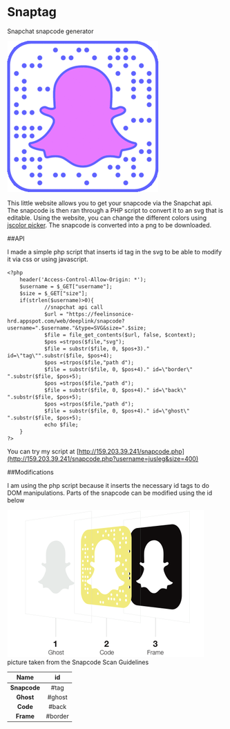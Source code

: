 # Snaptag
Snapchat snapcode generator

![gif](/img/snap.gif)

This little website allows you to get your snapcode via the Snapchat api. The snapcode is then ran through a PHP script to convert it to an svg that is editable. Using the website, you can change the different colors using [jscolor picker](jscolor.com). The snapcode is converted into a png to be downloaded.

##API

I made a simple php script that inserts id tag in the svg to be able to modify it via css or using javascript.

    <?php
        header('Access-Control-Allow-Origin: *');
        $username = $_GET["username"];
        $size = $_GET["size"];
        if(strlen($username)>0){
                //snapchat api call
                $url = "https://feelinsonice-hrd.appspot.com/web/deeplink/snapcode?username=".$username."&type=SVG&size=".$size;
                $file = file_get_contents($url, false, $context);
                $pos =strpos($file,"svg");
                $file = substr($file, 0, $pos+3)." id=\"tag\"".substr($file, $pos+4);
                $pos =strpos($file,"path d");
                $file = substr($file, 0, $pos+4)." id=\"border\" ".substr($file, $pos+5);
                $pos =strpos($file,"path d");
                $file = substr($file, 0, $pos+4)." id=\"back\" ".substr($file, $pos+5);
                $pos =strpos($file,"path d");
                $file = substr($file, 0, $pos+4)." id=\"ghost\" ".substr($file, $pos+5);
                echo $file;
        }
    ?>
    
You can try my script at [http://159.203.39.241/snapcode.php](http://159.203.39.241/snapcode.php?username=jusleg&size=400)

##Modifications

I am using the php script because it inserts the necessary id tags to do DOM manipulations. Parts of the snapcode can be modified using the id below

![guidelines](img/guidelines.png)
picture taken from the Snapcode Scan Guidelines

| **Name** |   **id**  |
|:------------:|:-------:|
| **Snapcode** |   #tag  |
|   **Ghost**  |  #ghost |
|   **Code**   |  #back  |
|   **Frame**  | #border |


